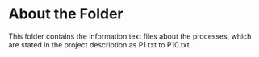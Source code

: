 # About the Folder
This folder contains the information text files about the processes, which are stated in the project description as P1.txt to P10.txt 
